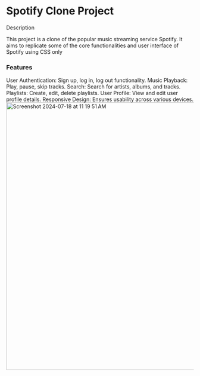 <h1>Spotify Clone Project</h1>

Description

<p>This project is a clone of the popular music streaming service Spotify. It aims to replicate some of the core functionalities and user interface of Spotify using CSS only</p>

<h3>Features</h3>

User Authentication: Sign up, log in, log out functionality.
Music Playback: Play, pause, skip tracks.
Search: Search for artists, albums, and tracks.
Playlists: Create, edit, delete playlists.
User Profile: View and edit user profile details.
Responsive Design: Ensures usability across various devices.
<img width="716" alt="Screenshot 2024-07-18 at 11 19 51 AM" src="https://github.com/user-attachments/assets/66a0e629-a9e4-42bb-92d5-9a74fee9fa5a">

